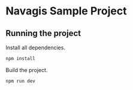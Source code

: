 Navagis Sample Project
======================


Running the project
-------------------

Install all dependencies.

```bash
npm install
```

Build the project.

```bash
npm run dev
```
